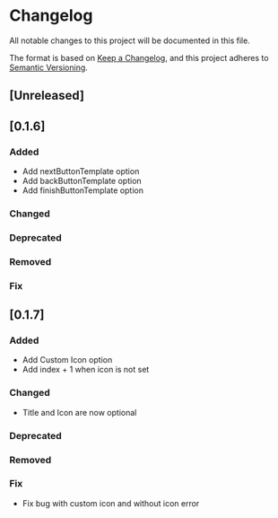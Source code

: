 # Changelog
All notable changes to this project will be documented in this file.

The format is based on [Keep a Changelog](https://keepachangelog.com/en/1.0.0/),
and this project adheres to [Semantic Versioning](https://semver.org/spec/v2.0.0.html).

## [Unreleased]
## [0.1.6]
### Added
- Add nextButtonTemplate option
- Add backButtonTemplate option
- Add finishButtonTemplate option

### Changed

### Deprecated 

### Removed

### Fix

## [0.1.7]
### Added
- Add Custom Icon option
- Add index + 1 when icon is not set

### Changed
- Title and Icon are now optional


### Deprecated 

### Removed

### Fix
- Fix bug with custom icon and without icon error


